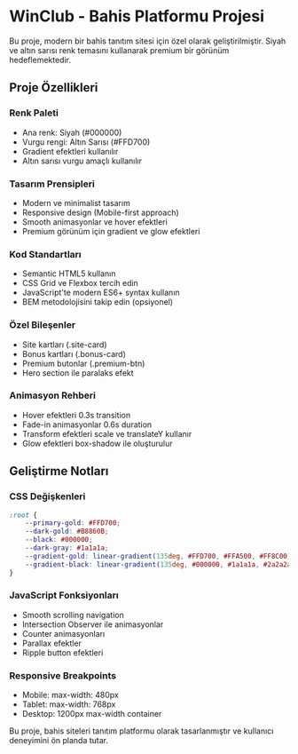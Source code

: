 <!-- Use this file to provide workspace-specific custom instructions to Copilot. For more details, visit https://code.visualstudio.com/docs/copilot/copilot-customization#_use-a-githubcopilotinstructionsmd-file -->

# WinClub - Bahis Platformu Projesi

Bu proje, modern bir bahis tanıtım sitesi için özel olarak geliştirilmiştir. Siyah ve altın sarısı renk temasını kullanarak premium bir görünüm hedeflemektedir.

## Proje Özellikleri

### Renk Paleti
- Ana renk: Siyah (#000000)
- Vurgu rengi: Altın Sarısı (#FFD700)
- Gradient efektleri kullanılır
- Altın sarısı vurgu amaçlı kullanılır

### Tasarım Prensipleri
- Modern ve minimalist tasarım
- Responsive design (Mobile-first approach)
- Smooth animasyonlar ve hover efektleri
- Premium görünüm için gradient ve glow efektleri

### Kod Standartları
- Semantic HTML5 kullanın
- CSS Grid ve Flexbox tercih edin
- JavaScript'te modern ES6+ syntax kullanın
- BEM metodolojisini takip edin (opsiyonel)

### Özel Bileşenler
- Site kartları (.site-card)
- Bonus kartları (.bonus-card)
- Premium butonlar (.premium-btn)
- Hero section ile paralaks efekt

### Animasyon Rehberi
- Hover efektleri 0.3s transition
- Fade-in animasyonlar 0.6s duration
- Transform efektleri scale ve translateY kullanır
- Glow efektleri box-shadow ile oluşturulur

## Geliştirme Notları

### CSS Değişkenleri
```css
:root {
    --primary-gold: #FFD700;
    --dark-gold: #B8860B;
    --black: #000000;
    --dark-gray: #1a1a1a;
    --gradient-gold: linear-gradient(135deg, #FFD700, #FFA500, #FF8C00);
    --gradient-black: linear-gradient(135deg, #000000, #1a1a1a, #2a2a2a);
}
```

### JavaScript Fonksiyonları
- Smooth scrolling navigation
- Intersection Observer ile animasyonlar
- Counter animasyonları
- Parallax efektler
- Ripple button efektleri

### Responsive Breakpoints
- Mobile: max-width: 480px
- Tablet: max-width: 768px
- Desktop: 1200px max-width container

Bu proje, bahis siteleri tanıtım platformu olarak tasarlanmıştır ve kullanıcı deneyimini ön planda tutar.
